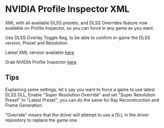 # NVIDIA Profile Inspector XML

XML with all available DLSS presets, and DLSS Overrides feature now available on Profile Inspector, so you can force in any game as you want.


Use DLSS Overlay Toggle Reg, to be able to confirm in-game the DLSS version, Preset and Resolution.

Latest XML version available [here](https://github.com/renannmp/dlssinspectorxml/releases/latest)

Grab NVIDIA Profile Inspector [here](https://github.com/Orbmu2k/nvidiaProfileInspector/releases)


## Tips
Explaining some settings, let's say you want to force a game to use latest DLSS DLL, Enable "Super Resolution Override" and set "Super Resolution Preset" to "Latest Preset", you can do the same for Ray Reconstruction and Frame Generation.

"Override" means that the driver will attempt to use a DLL in the driver repository to replace the game one.
